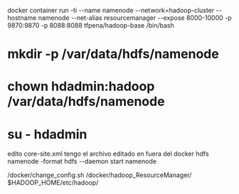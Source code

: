 

docker container run -ti --name namenode --network=hadoop-cluster --hostname namenode --net-alias resourcemanager --expose 8000-10000 -p 9870:9870 -p 8088:8088 tfpena/hadoop-base /bin/bash

# mkdir -p /var/data/hdfs/namenode
# chown hdadmin:hadoop /var/data/hdfs/namenode

# su - hdadmin

edito core-site.xml tengo el archivo editado en fuera del docker
hdfs namenode -format
hdfs --daemon start namenode



/docker/change_config.sh /docker/hadoop_ResourceManager/ $HADOOP_HOME/etc/hadoop/
